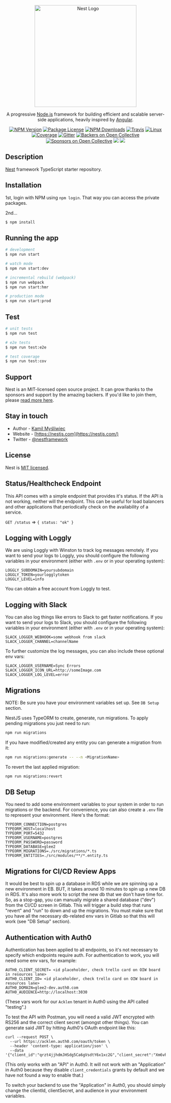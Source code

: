 <p align="center">
  <a href="http://nestjs.com/" target="blank"><img src="https://nestjs.com/img/logo_text.svg" width="320" alt="Nest Logo" /></a>
</p>

[travis-image]: https://api.travis-ci.org/nestjs/nest.svg?branch=master
[travis-url]: https://travis-ci.org/nestjs/nest
[linux-image]: https://img.shields.io/travis/nestjs/nest/master.svg?label=linux
[linux-url]: https://travis-ci.org/nestjs/nest

  <p align="center">A progressive <a href="http://nodejs.org" target="blank">Node.js</a> framework for building efficient and scalable server-side applications, heavily inspired by <a href="https://angular.io" target="blank">Angular</a>.</p>
    <p align="center">
<a href="https://www.npmjs.com/~nestjscore"><img src="https://img.shields.io/npm/v/@nestjs/core.svg" alt="NPM Version" /></a>
<a href="https://www.npmjs.com/~nestjscore"><img src="https://img.shields.io/npm/l/@nestjs/core.svg" alt="Package License" /></a>
<a href="https://www.npmjs.com/~nestjscore"><img src="https://img.shields.io/npm/dm/@nestjs/core.svg" alt="NPM Downloads" /></a>
<a href="https://travis-ci.org/nestjs/nest"><img src="https://api.travis-ci.org/nestjs/nest.svg?branch=master" alt="Travis" /></a>
<a href="https://travis-ci.org/nestjs/nest"><img src="https://img.shields.io/travis/nestjs/nest/master.svg?label=linux" alt="Linux" /></a>
<a href="https://coveralls.io/github/nestjs/nest?branch=master"><img src="https://coveralls.io/repos/github/nestjs/nest/badge.svg?branch=master#5" alt="Coverage" /></a>
<a href="https://gitter.im/nestjs/nestjs?utm_source=badge&utm_medium=badge&utm_campaign=pr-badge&utm_content=body_badge"><img src="https://badges.gitter.im/nestjs/nestjs.svg" alt="Gitter" /></a>
<a href="https://opencollective.com/nest#backer"><img src="https://opencollective.com/nest/backers/badge.svg" alt="Backers on Open Collective" /></a>
<a href="https://opencollective.com/nest#sponsor"><img src="https://opencollective.com/nest/sponsors/badge.svg" alt="Sponsors on Open Collective" /></a>
  <a href="https://paypal.me/kamilmysliwiec"><img src="https://img.shields.io/badge/Donate-PayPal-dc3d53.svg"/></a>
  <a href="https://twitter.com/nestframework"><img src="https://img.shields.io/twitter/follow/nestframework.svg?style=social&label=Follow"></a>
</p>
  <!--[![Backers on Open Collective](https://opencollective.com/nest/backers/badge.svg)](https://opencollective.com/nest#backer)
  [![Sponsors on Open Collective](https://opencollective.com/nest/sponsors/badge.svg)](https://opencollective.com/nest#sponsor)-->

## Description

[Nest](https://github.com/nestjs/nest) framework TypeScript starter repository.

## Installation

1st, login with NPM using `npm login`. That way you can access the private packages.

2nd...

```bash
$ npm install
```

## Running the app

```bash
# development
$ npm run start

# watch mode
$ npm run start:dev

# incremental rebuild (webpack)
$ npm run webpack
$ npm run start:hmr

# production mode
$ npm run start:prod
```

## Test

```bash
# unit tests
$ npm run test

# e2e tests
$ npm run test:e2e

# test coverage
$ npm run test:cov
```

## Support

Nest is an MIT-licensed open source project. It can grow thanks to the sponsors and support by the amazing backers. If you'd like to join them, please [read more here](https://docs.nestjs.com/support).

## Stay in touch

- Author - [Kamil Myśliwiec](https://kamilmysliwiec.com)
- Website - [https://nestjs.com](https://nestjs.com/)
- Twitter - [@nestframework](https://twitter.com/nestframework)

## License

Nest is [MIT licensed](LICENSE).

## Status/Healthcheck Endpoint

This API comes with a simple endpoint that provides it's status. If the API is not working, neither will the endpoint. This can be useful for load balancers and other applications that periodically check on the availability of a service.

`GET /status` => `{ status: "ok" }`

## Logging with Loggly

We are using Loggly with Winston to track log messages remotely. If you want to send your logs to Loggly, you should configure the following variables in your environment (either with `.env` or in your operating system):

```
LOGGLY_SUBDOMAIN=yoursubdomain
LOGGLY_TOKEN=yourlogglytoken
LOGGLY_LEVEL=info
```

You can obtain a free account from Loggly to test.

## Logging with Slack

You can also log things like errors to Slack to get faster notifications. If you want to send your logs to Slack, you should configure the following variables in your environment (either with `.env` or in your operating system):

```
SLACK_LOGGER_WEBHOOK=some webhook from slack
SLACK_LOGGER_CHANNEL=channelName
```

To further customize the log messages, you can also include these optional env vars:

```
SLACK_LOGGER_USERNAME=Sync Errors
SLACK_LOGGER_ICON_URL=http://someImage.com
SLACK_LOGGER_LOG_LEVEL=error
```

## Migrations

NOTE: Be sure you have your environment variables set up. See `DB Setup` section.

NestJS uses TypeORM to create, generate, run migrations.
To apply pending migrations you just need to run:

```bash
npm run migrations
```

If you have modified/created any entity you can generate a migration from it:

```bash
npm run migrations:generate -- --n <MigrationName>
```

To revert the last applied migration:

```bash
npm run migrations:revert
```

## DB Setup

You need to add some environment variables to your system in order to run migrations or the backend. For convenience, you can also create a `.env` file to represent your environment. Here's the format:

```
TYPEORM_CONNECTION=postgres
TYPEORM_HOST=localhost
TYPEORM_PORT=5432
TYPEORM_USERNAME=postgres
TYPEORM_PASSWORD=password
TYPEORM_DATABASE=glee2
TYPEORM_MIGRATIONS=./src/migrations/*.ts
TYPEORM_ENTITIES=./src/modules/**/*.entity.ts
```

## Migrations for CI/CD Review Apps

It would be best to spin up a database in RDS while we are spinning up a new environment in EB. BUT, it takes around 10 minutes to spin up a new DB in RDS. It's also more work to script the new db that we don't have time for. So, as a stop-gap, you can manually migrate a shared database ("dev") from the CI/CD screen in Gitlab. This will trigger a build step that runs "revert" and "run" to down and up the migrations. You must make sure that you have all the necessary db-related env vars in Gitlab so that this will work (see "DB Setup" section).

## Authentication with Auth0

Authentication has been applied to all endpoints, so it's not necessary to specify which endpoints require auth. For authentication to work, you will need some env vars, for example:

```
AUTH0_CLIENT_SECRET= <id placeholder, check trello card on OIW board in resources lane>
AUTH0_CLIENT_ID= <id placeholder, check trello card on OIW board in resources lane>
AUTH0_DOMAIN=glee2-dev.auth0.com
AUTH0_AUDIENCE=http://localhost:3030
```

(These vars work for our `Acklen` tenant in Auth0 using the API called "testing".)

To test the API with Postman, you will need a valid JWT encrypted with RS256 and the correct client secret (amongst other things). You can generate said JWT by hitting Auth0's OAuth endpoint like this:

```
curl --request POST \
  --url https://acklen.auth0.com/oauth/token \
  --header 'content-type: application/json' \
  --data '{"client_id":"qrzt4jjhdmJHSdg5Ca6gVsdtY6x1xc2G","client_secret":"Xm6vhFnMv2BonJ8lhxsbCAZtIe5KjqqyXKNut5I5Spt4AQ3ms7mYTmwQ7JzIIwdt","audience":"http://localhost:3030","grant_type":"client_credentials"}'
```

(This only works with an "API" in Auth0. It will not work with an "Application" in Auth0 because they disable `client_credentials` grants by default and we have not found a way to enable that.)

To switch your backend to use the "Application" in Auth0, you should simply change the clientId, clientSecret, and audience in your environment variables.